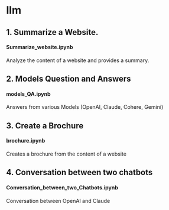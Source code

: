 # llm

## 1. Summarize a Website. 
#### Summarize_website.ipynb
Analyze the content of a website and provides a summary. 

## 2. Models Question and Answers 
#### models_QA.ipynb 
Answers from various Models (OpenAI, Claude, Cohere, Gemini)

## 3. Create a Brochure 
#### brochure.ipynb 
Creates a brochure from the content of a website


## 4. Conversation between two chatbots 
#### Conversation_between_two_Chatbots.ipynb
Conversation between OpenAI and Claude 


